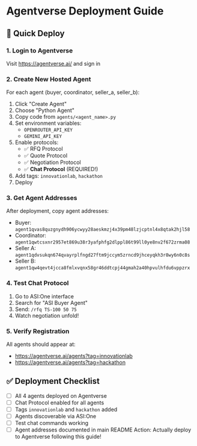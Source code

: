 # Agentverse Deployment Guide

## 🚀 Quick Deploy

### 1. Login to Agentverse
Visit https://agentverse.ai/ and sign in

### 2. Create New Hosted Agent

For each agent (buyer, coordinator, seller_a, seller_b):

1. Click "Create Agent"
2. Choose "Python Agent"
3. Copy code from `agents/<agent_name>.py`
4. Set environment variables:
   - `OPENROUTER_API_KEY`
   - `GEMINI_API_KEY`
5. Enable protocols:
   - ✅ RFQ Protocol
   - ✅ Quote Protocol
   - ✅ Negotiation Protocol
   - ✅ **Chat Protocol** (REQUIRED!)
6. Add tags: `innovationlab`, `hackathon`
7. Deploy

### 3. Get Agent Addresses

After deployment, copy agent addresses:

- Buyer: `agent1qvas8quzgnydh906ycwyy28aeskmzj4x39pm48lzjcptnl4x8qtak2hjl58`
- Coordinator: `agent1qwtcsxnr2957et869u38r3yafphfg2dlppl86t99ll0ye8nv2f672zrma08`
- Seller A: `agent1qdvsukqn674qvayrplfngd27ftm9jccym5zrncd9jhceyqkh3r8wy6n0c8s`
- Seller B: `agent1qw4qevt4jcca8fmlxvqnx58gr46ddtcpj44gmah2a40hpvulhfdu6vppzrx`

### 4. Test Chat Protocol

1. Go to ASI:One interface
2. Search for "ASI Buyer Agent"
3. Send: `/rfq TS-100 50 75`
4. Watch negotiation unfold!

### 5. Verify Registration

All agents should appear at:
- https://agentverse.ai/agents?tag=innovationlab
- https://agentverse.ai/agents?tag=hackathon

## ✅ Deployment Checklist

- [ ] All 4 agents deployed on Agentverse
- [ ] Chat Protocol enabled for all agents
- [ ] Tags `innovationlab` and `hackathon` added
- [ ] Agents discoverable via ASI:One
- [ ] Test chat commands working
- [ ] Agent addresses documented in main README
Action: Actually deploy to Agentverse following this guide!
